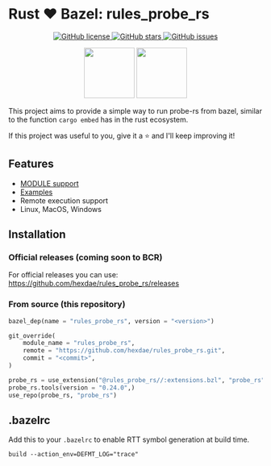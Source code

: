 # Rust ❤️ Bazel: rules_probe_rs

<p align="center">

<a href="https://github.com/hexdae/rules_probe_rs/blob/master/LICENSE">
    <img alt="GitHub license" src="https://img.shields.io/github/license/hexdae/rules_probe_rs?color=success">
</a>

<a href="https://github.com/hexdae/rules_probe_rs/stargazers">
    <img alt="GitHub stars" src="https://img.shields.io/github/stars/hexdae/rules_probe_rs?color=success">
</a>

<a href="https://github.com/hexdae/rules_probe_rs/issues">
    <img alt="GitHub issues" src="https://img.shields.io/github/issues/hexdae/rules_probe_rs">
</a>

</p>

<p align="center">

<img src="https://probe.rs/images/banner.svg" width="100px"/>
<img src="https://blog.bazel.build/images/bazel-icon.svg" width="100px"/>

</p>

This project aims to provide a simple way to run probe-rs from bazel, similar to the function `cargo embed` has in the rust ecosystem.

If this project was useful to you, give it a ⭐️ and I'll keep improving it!

## Features

- [MODULE support](#bzlmod)
- [Examples](./examples)
- Remote execution support
- Linux, MacOS, Windows

## Installation

### Official releases (coming soon to BCR)

For official releases you can use:
<https://github.com/hexdae/rules_probe_rs/releases>

### From source (this repository)

```python
bazel_dep(name = "rules_probe_rs", version = "<version>")

git_override(
    module_name = "rules_probe_rs",
    remote = "https://github.com/hexdae/rules_probe_rs.git",
    commit = "<commit>",
)

probe_rs = use_extension("@rules_probe_rs//:extensions.bzl", "probe_rs")
probe_rs.tools(version = "0.24.0",)
use_repo(probe_rs, "probe_rs")
```

## .bazelrc

Add this to your `.bazelrc` to enable RTT symbol generation at build time.

```
build --action_env=DEFMT_LOG="trace"
```
